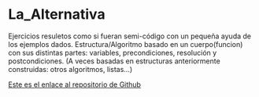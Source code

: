 # La_Alternativa
Ejercicios resuletos como si fueran semi-código con un pequeña ayuda de los ejemplos dados. Estructura/Algoritmo basado en un cuerpo(funcion) con sus distintas partes: variables, precondiciones, resolución y postcondiciones. (A veces basadas en estructuras anteriormente construidas: otros algoritmos, listas...)

[Este es el enlace al repositorio de Github](https://github.com/Xavitheforce/La_Alternativa)
